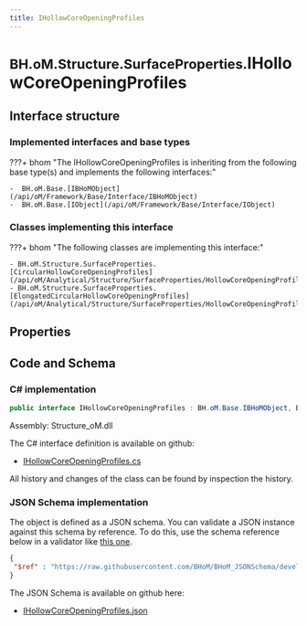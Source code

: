 ```yaml
---
title: IHollowCoreOpeningProfiles
---
```


# <small>BH.oM.Structure.SurfaceProperties.</small>**IHollowCoreOpeningProfiles**



## Interface structure

### Implemented interfaces and base types

???+ bhom "The IHollowCoreOpeningProfiles is inheriting from the following base type(s) and implements the following interfaces:"

    -  BH.oM.Base.[IBHoMObject](/api/oM/Framework/Base/Interface/IBHoMObject)
    -  BH.oM.Base.[IObject](/api/oM/Framework/Base/Interface/IObject)


### Classes implementing this interface

???+ bhom "The following classes are implementing this interface:"

    - BH.oM.Structure.SurfaceProperties.[CircularHollowCoreOpeningProfiles](/api/oM/Analytical/Structure/SurfaceProperties/HollowCoreOpeningProfiles/CircularHollowCoreOpeningProfiles)
    - BH.oM.Structure.SurfaceProperties.[ElongatedCircularHollowCoreOpeningProfiles](/api/oM/Analytical/Structure/SurfaceProperties/HollowCoreOpeningProfiles/ElongatedCircularHollowCoreOpeningProfiles)


## Properties

## Code and Schema

### C# implementation

``` C# title="C#"
public interface IHollowCoreOpeningProfiles : BH.oM.Base.IBHoMObject, BH.oM.Base.IObject
```

Assembly: Structure_oM.dll

The C# interface definition is available on github:

- [IHollowCoreOpeningProfiles.cs](https://github.com/BHoM/BHoM/blob/develop/Structure_oM/SurfaceProperties\HollowCoreOpeningProfiles\IHollowCoreProfile.cs)

All history and changes of the class can be found by inspection the history.
### JSON Schema implementation

The object is defined as a JSON schema. You can validate a JSON instance against this schema by reference. To do this, use the schema reference below in a validator like [this one](https://www.jsonschemavalidator.net/).

``` json title="JSON Schema"
{
 "$ref" : "https://raw.githubusercontent.com/BHoM/BHoM_JSONSchema/develop/Structure_oM/SurfaceProperties/IHollowCoreOpeningProfiles.json"
}
```

The JSON Schema is available on github here:

- [IHollowCoreOpeningProfiles.json](https://github.com/BHoM/BHoM_JSONSchema/blob/develop/Structure_oM/SurfaceProperties/IHollowCoreOpeningProfiles.json)
